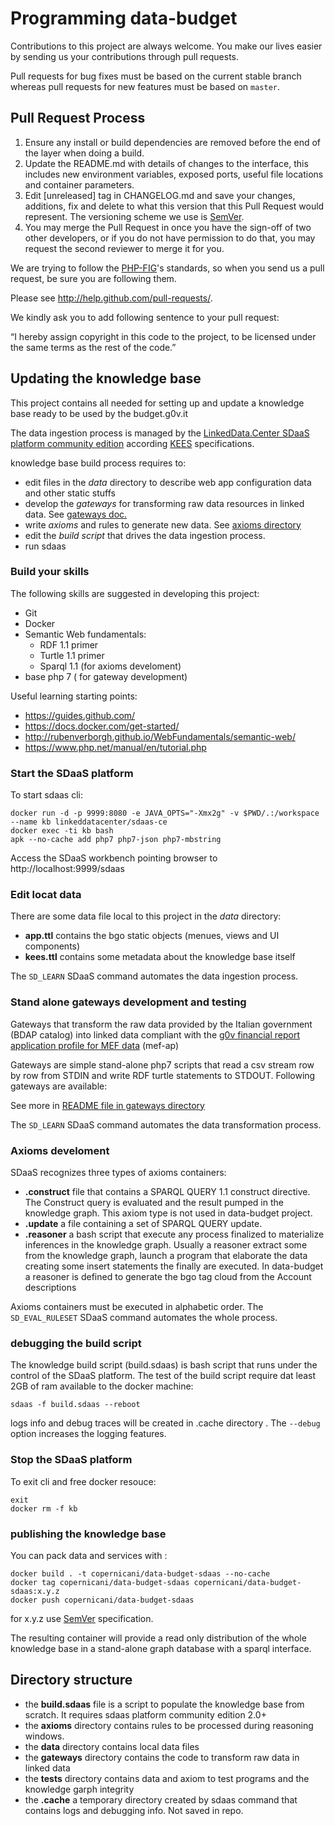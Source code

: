 # Programming data-budget


Contributions to this project are always welcome. You make our lives easier by
sending us your contributions through pull requests.

Pull requests for bug fixes must be based on the current stable branch whereas
pull requests for new features must be based on `master`.



## Pull Request Process

1. Ensure any install or build dependencies are removed before the end of the layer when doing a 
   build.
2. Update the README.md with details of changes to the interface, this includes new environment 
   variables, exposed ports, useful file locations and container parameters.
3. Edit [unreleased] tag in CHANGELOG.md and save your changes, additions, fix and delete to what this version that this
   Pull Request would represent. The versioning scheme we use is [SemVer](http://semver.org/).
4. You may merge the Pull Request in once you have the sign-off of two other developers, or if you 
   do not have permission to do that, you may request the second reviewer to merge it for you.

We are trying to follow the [PHP-FIG](http://www.php-fig.org)'s standards, so
when you send us a pull request, be sure you are following them.

Please see http://help.github.com/pull-requests/.

We kindly ask you to add following sentence to your pull request:

“I hereby assign copyright in this code to the project, to be licensed under the same terms as the rest of the code.”

## Updating the knowledge base

This project contains all needed for setting up and update a knowledge base ready to be used by the budget.g0v.it 

The data ingestion process is managed by the [LinkedData.Center SDaaS platform community edition](https://github.com/linkeddatacenter/sdaas-ce) according [KEES](http://linkeddata.center/kees) specifications. 

knowledge base build process requires to:

- edit files in the *data* directory to describe web app configuration data and other static stuffs
- develop the *gateways* for transforming raw data resources in linked data. See [gateways doc.](gateways/README.md)
- write *axioms* and rules to generate new data. See [axioms directory](axioms)
- edit the *build script* that drives the data ingestion process.
- run sdaas


### Build your skills

The following skills are suggested in developing this project:

- Git
- Docker
- Semantic Web fundamentals:
    - RDF 1.1 primer
    - Turtle 1.1 primer
    - Sparql 1.1 (for axioms develoment)
- base php 7 ( for gateway development)

Useful learning starting points:

- https://guides.github.com/
- https://docs.docker.com/get-started/
- http://rubenverborgh.github.io/WebFundamentals/semantic-web/
- https://www.php.net/manual/en/tutorial.php



### Start the SDaaS platform

To start sdaas cli:

```
docker run -d -p 9999:8080 -e JAVA_OPTS="-Xmx2g" -v $PWD/.:/workspace --name kb linkeddatacenter/sdaas-ce
docker exec -ti kb bash
apk --no-cache add php7 php7-json php7-mbstring
```

Access the SDaaS workbench pointing browser to http://localhost:9999/sdaas


### Edit locat data

There are some data file local to this project in the *data* directory:

- **app.ttl** contains the bgo static objects (menues, views and UI components) 
- **kees.ttl** contains some metadata about the knowledge base itself


The `SD_LEARN` SDaaS command automates the data ingestion process. 

### Stand alone gateways development and testing

Gateways that transform the raw data provided by the Italian government (BDAP catalog) into linked data compliant with the [g0v financial report application profile for MEF data](../mef-ap) (mef-ap)

Gateways are simple stand-alone php7 scripts that read a csv stream row by row from STDIN and 
write RDF turtle statements to STDOUT. Following gateways are available:

See more in [README file in gateways directory](gateways/READEME.md)

The `SD_LEARN` SDaaS command automates the data transformation process. 
 
### Axioms develoment

SDaaS recognizes three types of axioms containers:

- **.construct** file that contains a SPARQL QUERY 1.1 construct directive. The Construct query is evaluated and the result pumped in the knowledge graph. This axiom type is not used in data-budget project.
- **.update** a file containing a set of SPARQL QUERY update. 
- **.reasoner** a bash script that execute any process finalized to materialize inferences in the knowledge graph. Usually a reasoner extract some 
from the knowledge graph, launch a program that elaborate the data creating some insert statements the finally are executed.
In data-budget a reasoner is defined to generate the  bgo tag cloud from the  Account descriptions
 
Axioms containers must be executed in alphabetic order. The `SD_EVAL_RULESET` SDaaS command automates the whole process.


### debugging the build script

The knowledge build script (build.sdaas) is bash script that runs under the control of the SDaaS platform.
The test of the build script require dat least 2GB of ram available to the docker machine:

```
sdaas -f build.sdaas --reboot
```

logs info and debug traces will be created in .cache directory . The  `--debug` option increases the logging features.


### Stop the SDaaS platform
To exit cli and free docker resouce:

```
exit
docker rm -f kb
```

### publishing the knowledge base

You can pack data and services with :

```
docker build . -t copernicani/data-budget-sdaas --no-cache
docker tag copernicani/data-budget-sdaas copernicani/data-budget-sdaas:x.y.z
docker push copernicani/data-budget-sdaas
```

for x.y.z use [SemVer](http://semver.org/) specification.

The resulting container will provide a read only distribution of the whole knowledge base in a stand-alone graph database with a sparql interface.


## Directory structure

- the **build.sdaas** file is a script to populate the knowledge base from scratch. It requires sdaas platform community edition 2.0+
- the **axioms** directory contains rules to be processed during reasoning windows.
- the **data** directory contains local data files
- the **gateways** directory contains the code to transform raw data in linked data
- the **tests** directory contains data and axiom to test programs and the knowledge garph integrity
- the **.cache** a temporary directory created by sdaas command that contains logs and debugging info. Not saved in repo.

